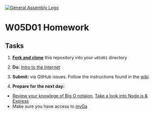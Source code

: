 [![General Assembly Logo](https://camo.githubusercontent.com/1a91b05b8f4d44b5bbfb83abac2b0996d8e26c92/687474703a2f2f692e696d6775722e636f6d2f6b6538555354712e706e67)](https://generalassemb.ly)

#  W05D01 Homework

## Tasks

1) [**Fork and clone**](https://git.generalassemb.ly/SEIR-Margaret/ForkAndClone) this repository into your `w05d01` directory

2) **Do:** [Intro to the Internet](INTRO_TO_INTERNET.md)

3) **Submit:** via GitHub issues. Follow the instructions found in the [wiki](https://git.generalassemb.ly/SEIR-Margaret/class-recordings-and-info/blob/master/submitting-homework.md).

4) **Prepare for the next day:** 
- [Review your knowlege of Big O notaion](https://www.khanacademy.org/computing/computer-science/algorithms/asymptotic-notation/a/big-o-notation), [Take a look into Node.js & Express](https://expressjs.com/en/5x/api.html)
- Make sure you have access to [myGa](https://my.generalassemb.ly/)
